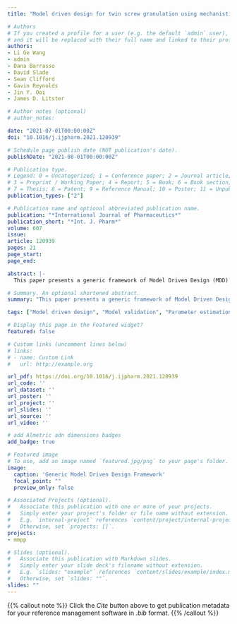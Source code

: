 ```yaml
---
title: "Model driven design for twin screw granulation using mechanistic-based population balance model"

# Authors
# If you created a profile for a user (e.g. the default `admin` user), write the username (folder name) here 
# and it will be replaced with their full name and linked to their profile.
authors:
- Li Ge Wang
- admin
- Dana Barrasso
- David Slade
- Sean Clifford
- Gavin Reynolds
- Jin Y. Ooi
- James D. Litster

# Author notes (optional)
# author_notes:

date: "2021-07-01T00:00:00Z"
doi: "10.1016/j.ijpharm.2021.120939"

# Schedule page publish date (NOT publication's date).
publishDate: "2021-08-01T00:00:00Z"

# Publication type.
# Legend: 0 = Uncategorized; 1 = Conference paper; 2 = Journal article;
# 3 = Preprint / Working Paper; 4 = Report; 5 = Book; 6 = Book section;
# 7 = Thesis; 8 = Patent; 9 = Reference Manual; 10 = Poster; 11 = Unpublished;
publication_types: ["2"]

# Publication name and optional abbreviated publication name.
publication: "*International Journal of Pharmaceutics*"
publication_short: "*Int. J. Pharm*"
volume: 607
issue: 
article: 120939
pages: 21
page_start: 
page_end: 

abstract: |-
  This paper presents a generic framework of Model Driven Design (MDD) with its application for a twin screw granulation process using a mechanistic-based population balance model (PBM). The process kernels including nucleation, breakage, layering and consolidation are defined in the PBM. A recently developed breakage kernel is used with key physics incorporated in the model formulation. Prior to granulation experiments, sensitivity analysis of PBM parameters is performed to investigate the variation of model outputs given the input parameter variance. The significance of liquid to solid ratio (L/S ratio), nucleation and breakage parameters is identified by sensitivity analysis. The sensitivity analysis dramatically reduces the number of fitting parameters in PBM and only nine granulation experiments are required for model calibration and validation. A model validation flowchart is proposed to elucidate the evolution of kinetic rate parameters associated with L/S ratio and screw element geometry. The presented MDD framework for sensitivity analysis, parameter estimation, model verification and validation can be generalized and applied for any particulate process.

# Summary. An optional shortened abstract.
summary: "This paper presents a generic framework of Model Driven Design (MDD) with its application for a twin screw granulation process using a mechanistic-based population balance model (PBM)."

tags: ["Model driven design", "Model validation", "Parameter estimation", "Population balance model", "Sensitivity analysis", "Twin screw granulation"]

# Display this page in the Featured widget?
featured: false

# Custom links (uncomment lines below)
# links:
# - name: Custom Link
#   url: http://example.org

url_pdf: https://doi.org/10.1016/j.ijpharm.2021.120939
url_code: ''
url_dataset: ''
url_poster: ''
url_project: ''
url_slides: ''
url_source: ''
url_video: ''

# add Almetric adn dimensions badges
add_badge: true

# Featured image
# To use, add an image named `featured.jpg/png` to your page's folder. 
image:
  caption: 'Generic Model Driven Design Framework'
  focal_point: ""
  preview_only: false

# Associated Projects (optional).
#   Associate this publication with one or more of your projects.
#   Simply enter your project's folder or file name without extension.
#   E.g. `internal-project` references `content/project/internal-project/index.md`.
#   Otherwise, set `projects: []`.
projects:
- mmpp

# Slides (optional).
#   Associate this publication with Markdown slides.
#   Simply enter your slide deck's filename without extension.
#   E.g. `slides: "example"` references `content/slides/example/index.md`.
#   Otherwise, set `slides: ""`.
slides: ""
---
```


{{% callout note %}}
Click the *Cite* button above to get publication metadata for your reference management software in *.bib* format.
{{% /callout %}}
